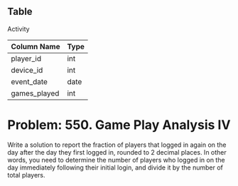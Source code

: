  ## Table
 Activity
 
| Column Name  | Type    |
| :------------|:--------|
| player_id    | int     |
| device_id    | int     |
| event_date   | date    |
| games_played | int     |



# Problem: 550. Game Play Analysis IV

 Write a solution to report the fraction of players that logged in again on the day after the day they first logged in, rounded to 2 decimal places. In other words, you need to determine the number of players who logged in on the day immediately following their initial login, and divide it by the number of total players.